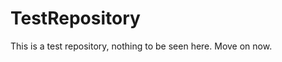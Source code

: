 TestRepository
==============

This is a test repository, nothing to be seen here. Move on now.  
 
 
   
     
    
             
 
   
 
